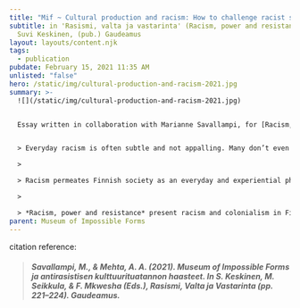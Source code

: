 ```yaml
---
title: "Mif ~ Cultural production and racism: How to challenge racist structures"
subtitle: in 'Rasismi, valta ja vastarinta' (Racism, power and resistance), (ed)
  Suvi Keskinen, (pub.) Gaudeamus
layout: layouts/content.njk
tags:
  - publication
pubdate: February 15, 2021 11:35 AM
unlisted: "false"
hero: /static/img/cultural-production-and-racism-2021.jpg
summary: >-
  ![](/static/img/cultural-production-and-racism-2021.jpg)


  Essay written in collaboration with Marianne Savallampi, for [Racism, Power and Resistance](https://www.gaudeamus.fi/rasismivaltajavastarinta/ "Permalink to Suvi Keskinen, Minna Seikkula & Faith Mkwesha (eds.): Racism, Power and Resistance (4/2021)") (in Finnish)


  > Everyday racism is often subtle and not appalling. Many don’t even understand their behavior as racist.

  >

  > Racism permeates Finnish society as an everyday and experiential phenomenon, but it is also an institutional and structural problem. The Black Lives Matter movement has also sparked a debate here and shown that many people need information that is specifically adapted to the Finnish environment and based on research. Who can or must talk about racism?

  >

  > *Racism, power and resistance* present racism and colonialism in Finnish society and their global connections. Everyday examples of high school TET training for policing are eye-opening. The work questions the racist definitions of Finnishness and the unhistorical understanding of racism, and makes anti-racism visible. The work gives voice to racist researchers and civic activists and provides tools for anti-racist action.
parent: Museum of Impossible Forms
---
```

citation reference:

> ##### Savallampi, M., & Mehta, A. A. (2021). Museum of Impossible Forms ja antirasistisen kulttuurituatannon haasteet. In S. Keskinen, M. Seikkula, & F. Mkwesha (Eds.), *Rasismi, Valta ja Vastarinta* (pp. 221–224). Gaudeamus.